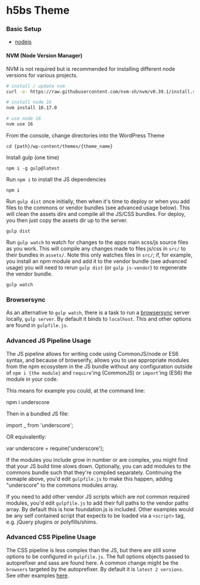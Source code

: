 # h5bs Theme

### Basic Setup

- [nodejs](https://nodejs.org/en/)

#### NVM (Node Version Manager)

NVM is not required but is recommended for installing different node versions for various projects.

```bash
# install / update nvm
curl -o- https://raw.githubusercontent.com/nvm-sh/nvm/v0.39.1/install.sh | bash

# install node 16
nvm install 16.17.0

# use node 16
nvm use 16
```

From the console, change directories into the WordPress Theme

```
cd {path}/wp-content/themes/{theme_name}
```

Install gulp (one time)

```
npm i -g gulp@latest
```

Run `npm i` to install the JS dependencies

```
npm i
```

Run `gulp dist` once initially, then when it's time to deploy or when you add
files to the commons or vendor bundles (see advanced usage below).  This will
clean the assets dirs and compile all the JS/CSS bundles.  For deploy, you then
just copy the assets dir up to the server.

```
gulp dist
```

Run `gulp watch` to watch for changes to the apps main scss/js source files as you work.
This will compile any changes made to files js/css in `src/` to their bundles
in `assets/`.  Note this only watches files in `src/`; if, for example, you install
an npm module and add it to the vendor bundle (see advanced usage) you will need
to rerun `gulp dist` (or `gulp js-vendor`) to regenerate the vendor bundle.

```
gulp watch
```

### Browsersync

As an alternative to `gulp watch`, there is a task to run a
[browsersync](https://www.browsersync.io/) server locally, `gulp server`.  By default
it binds to `localhost`.  This and other options are found in `gulpfile.js`.


### Advanced JS Pipeline Usage

The JS pipeline allows for writing code using CommonJS/node or ES6 syntax, and
because of browserify, allows you to use appropriate modules from the npm
ecosystem in the JS bundle without any configuration outside of `npm i {the module}`
and `require`'ing (CommonJS) or `import`'ing (ES6) the module in your code.

This means for example you could, at the command line:

  npm i underscore

Then in a bundled JS file:

  import _ from 'underscore';

OR equivalently:

  var underscore = require('underscore');

If the modules you include grow in number or are complex, you might find that your
JS build time slows down.  Optionally, you can add modules to the commons bundle
such that they're compiled separately.  Continuing the exmaple above, you'd edit
`gulpfile.js` to make this happen, adding "underscore" to the commons modules
array.

If you need to add other vendor JS scripts which are *not* common required
modules, you'd edit `gulpfile.js` to add their full paths to the vendor paths
array.  By default this is how foundation.js is included.  Other examples would
be any self contained script that expects to be loaded via a `<script>` tag,
e.g. jQuery plugins or polyfills/shims.


### Advanced CSS Pipeline Usage

The CSS pipeline is less complex than the JS, but there are still some options to
be configured in `gulpfile.js`.  The full options objects passed to autoprefixer
and sass are found here.  A common change might be the `browsers` targeted by the
autoprefixer.  By default it is `latest 2 versions`.  See other examples
[here](https://github.com/ai/browserslist#queries).
